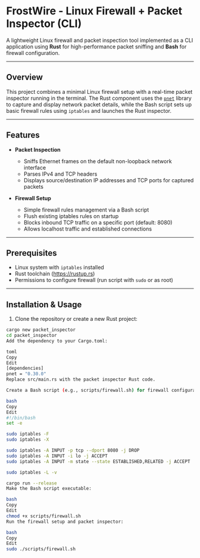 # FrostWire - Linux Firewall + Packet Inspector (CLI)

A lightweight Linux firewall and packet inspection tool implemented as a CLI application using **Rust** for high-performance packet sniffing and **Bash** for firewall configuration.

---

## Overview

This project combines a minimal Linux firewall setup with a real-time packet inspector running in the terminal. The Rust component uses the [`pnet`](https://github.com/libpnet/libpnet) library to capture and display network packet details, while the Bash script sets up basic firewall rules using `iptables` and launches the Rust inspector.

---

## Features

- **Packet Inspection**  
  - Sniffs Ethernet frames on the default non-loopback network interface  
  - Parses IPv4 and TCP headers  
  - Displays source/destination IP addresses and TCP ports for captured packets

- **Firewall Setup**  
  - Simple firewall rules management via a Bash script  
  - Flush existing iptables rules on startup  
  - Blocks inbound TCP traffic on a specific port (default: 8080)  
  - Allows localhost traffic and established connections  

---

## Prerequisites

- Linux system with `iptables` installed  
- Rust toolchain (https://rustup.rs)  
- Permissions to configure firewall (run script with `sudo` or as root)  

---

## Installation & Usage

1. Clone the repository or create a new Rust project:

```bash
cargo new packet_inspector
cd packet_inspector
Add the dependency to your Cargo.toml:

toml
Copy
Edit
[dependencies]
pnet = "0.30.0"
Replace src/main.rs with the packet inspector Rust code.

Create a Bash script (e.g., scripts/firewall.sh) for firewall configuration:

bash
Copy
Edit
#!/bin/bash
set -e

sudo iptables -F
sudo iptables -X

sudo iptables -A INPUT -p tcp --dport 8080 -j DROP
sudo iptables -A INPUT -i lo -j ACCEPT
sudo iptables -A INPUT -m state --state ESTABLISHED,RELATED -j ACCEPT

sudo iptables -L -v

cargo run --release
Make the Bash script executable:

bash
Copy
Edit
chmod +x scripts/firewall.sh
Run the firewall setup and packet inspector:

bash
Copy
Edit
sudo ./scripts/firewall.sh
